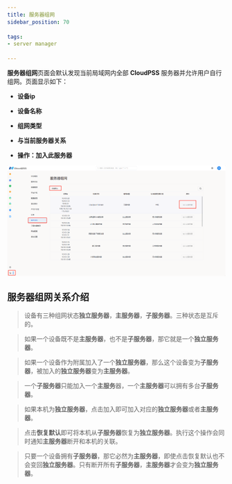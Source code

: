 ```yaml
---
title: 服务器组网
sidebar_position: 70

tags: 
- server manager

---
```


**服务器组网**页面会默认发现当前局域网内全部 **CloudPSS** 服务器并允许用户自行组网。页面显示如下：

+ **设备ip**

+ **设备名称**

+ **组网类型**

+ **与当前服务器关系**

+ **操作：加入此服务器**

![服务器组网](./服务器组网.png "服务器组网")

## 服务器组网关系介绍

> 设备有三种组网状态**独立服务器**，**主服务器**，**子服务器**。三种状态是互斥的。

> 如果一个设备既不是**主服务器**，也不是**子服务器**，那它就是一个**独立服务器**。

> 如果一个设备作为附属加入了一个**独立服务器**，那么这个设备变为**子服务器**，被加入的**独立服务器**变为**主服务器**。

> 一个**子服务器**只能加入一个**主服务**器，一个**主服务器**可以拥有多台**子服务器**。

> 如果本机为**独立服务器**，点击加入即可加入对应的**独立服务器**或者**主服务器**。

> 点击**恢复默认**即可将本机从**子服务器**恢复为**独立服务器**。执行这个操作会同时通知**主服务器**断开和本机的关联。

> 只要一个设备拥有**子服务器**，那它必然为**主服务器**，即使点击恢复默认也不会变回**独立服务器**。只有断开所有**子服务器**，**主服务器**才会变为**独立服务器**。